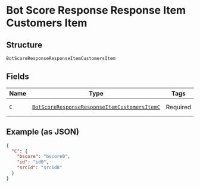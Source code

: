 
# Bot Score Response Response Item Customers Item

## Structure

`BotScoreResponseResponseItemCustomersItem`

## Fields

| Name | Type | Tags | Description | Getter | Setter |
|  --- | --- | --- | --- | --- | --- |
| `C` | [`BotScoreResponseResponseItemCustomersItemC`](../../doc/models/bot-score-response-response-item-customers-item-c.md) | Required | - | BotScoreResponseResponseItemCustomersItemC getC() | setC(BotScoreResponseResponseItemCustomersItemC c) |

## Example (as JSON)

```json
{
  "C": {
    "bscore": "bscore0",
    "id": "id0",
    "srcId": "srcId8"
  }
}
```

